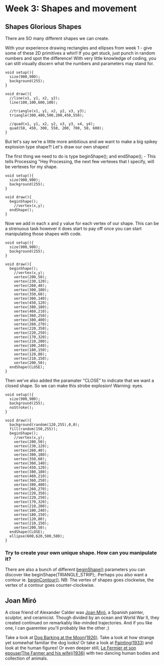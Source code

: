 # Week 3: Shapes and movement

## Shapes Glorious Shapes
There are SO many different shapes we can create.

With your experience drawing rectangles and ellipses from week 1 - give some of these 2D primitives a whirl! If you get stuck, just punch in random numbers and spot the difference! With very little knowledge of coding, you can still visually discern what the numbers and parameters may stand for.

```processing
void setup(){
  size(900,900);
  background(255);
}

void draw(){
  //line(x1, y1, x2, y2);
  line(100,100,600,100);
  
  //triangle(x1, y1, x2, y2, x3, y3);
  triangle(300,400,500,200,450,550);
  
  //quad(x1, y1, x2, y2, x3, y3, x4, y4);
  quad(50, 450, 300, 550, 200, 700, 50, 600);
}
```

But let's say we're a little more ambitious and we want to make a big spikey explosion type shape?! Let's draw our own shapes!

The first thing we need to do is type beginShape(); and endShape(); - This tells Processing "Hey Processing, the next few vertexes that I specify, will be vertexes for my shape.

```processing
void setup(){
  size(900,900);
  background(255);
}

void draw(){
  beginShape();
    //vertex(x,y);
  endShape();
}
```

Now we add in each x and y value for each vertex of our shape. This can be a strenuous task however it does start to pay off once you can start manipulating those shapes with code.

```processing
void setup(){
  size(900,900);
  background(255);
}

void draw(){
  beginShape();
    //vertex(x,y);
    vertex(200,50);
    vertex(230,120);
    vertex(260,40);
    vertex(300,100);
    vertex(350,60);
    vertex(360,140);
    vertex(450,120);
    vertex(380,180);
    vertex(460,210);
    vertex(360,250);
    vertex(380,400);
    vertex(260,270);
    vertex(220,350);
    vertex(220,250);
    vertex(170,320);
    vertex(210,200);
    vertex(100,240);
    vertex(180,150);
    vertex(120,80);
    vertex(210,150);
    vertex(200,50);
  endShape(CLOSE);
}
```

Then we've also added the paramater "CLOSE" to indicate that we want a closed shape. So we can make this strobe explosion! Warning: eyes.

```processing
void setup(){
  size(900,900);
  background(255);
  noStroke();
}

void draw(){
  background(random(120,255),0,0);
  fill(random(150,255));
  beginShape();
    //vertex(x,y);
    vertex(200,50);
    vertex(230,120);
    vertex(260,40);
    vertex(300,100);
    vertex(350,60);
    vertex(360,140);
    vertex(450,120);
    vertex(380,180);
    vertex(460,210);
    vertex(360,250);
    vertex(380,400);
    vertex(260,270);
    vertex(220,350);
    vertex(220,250);
    vertex(170,320);
    vertex(210,200);
    vertex(100,240);
    vertex(180,150);
    vertex(120,80);
    vertex(210,150);
    vertex(200,50);
  endShape(CLOSE);
  ellipse(600,620,500,500);
}
```

### Try to create your own unique shape. How can you manipulate it?
There are also a bunch of different [beginShape()](https://processing.org/reference/beginShape_.html) parameters you can discover like beginShape(TRIANGLE_STRIP);. Perhaps you also want a contour ie. [beginContour()](https://processing.org/reference/PShape_beginContour_.html). NB: The vertex of shapes goes clockwise, the vertex of a contour goes counter-clockwise.


## Joan Miró
A close friend of Alexander Calder was [Joan Miró](https://en.wikipedia.org/wiki/Joan_Mir%C3%B3), a Spanish painter, sculptor, and ceramicist. Though divided by an ocean and World War II, they created continued on remarkably like-minded trajectories. And if you like one, I can guarentee you'll probably like the other ;)

Take a look at [Dog Barking at the Moon(1926)](https://www.joan-miro.net/dog-barking-at-the-moon.jsp). Take a look at how strange yet somewhat familiar the dog looks! Or take a look at [Painting(1933)](https://www.joan-miro.net/painting-1933.jsp) and look at the human figures! Or even deeper still, [Le Fermier et son epouse(The Farmer and his wife)(1936)](https://www.joan-miro.net/le-fermier-et-son-epouse.jsp) with two dancing human bodies and collection of animals.
